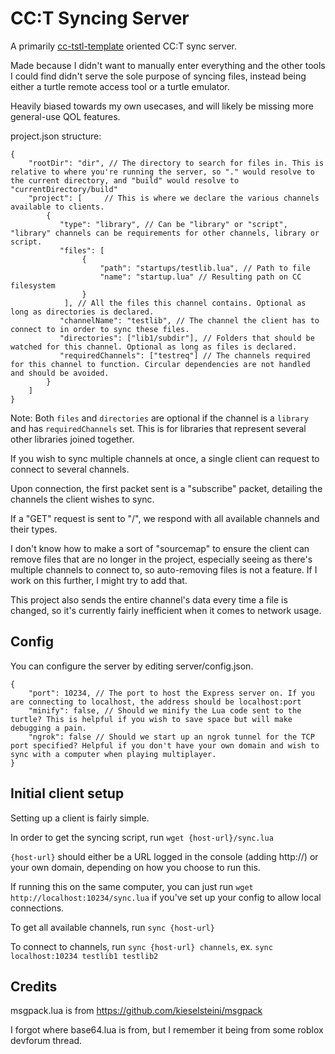 # CC:T Syncing Server

A primarily [cc-tstl-template](https://github.com/MCJack123/cc-tstl-template) oriented CC:T sync server.

Made because I didn't want to manually enter everything and the other tools I could find didn't serve the sole purpose of syncing files, instead being either a turtle remote access tool or a turtle emulator.

Heavily biased towards my own usecases, and will likely be missing more general-use QOL features.

project.json structure:
```json5
{
    "rootDir": "dir", // The directory to search for files in. This is relative to where you're running the server, so "." would resolve to the current directory, and "build" would resolve to "currentDirectory/build"
    "project": [     // This is where we declare the various channels available to clients.
        {
           "type": "library", // Can be "library" or "script", "library" channels can be requirements for other channels, library or script.
           "files": [
                {
                    "path": "startups/testlib.lua", // Path to file
                    "name": "startup.lua" // Resulting path on CC filesystem
                }
            ], // All the files this channel contains. Optional as long as directories is declared.
           "channelName": "testlib", // The channel the client has to connect to in order to sync these files.
           "directories": ["lib1/subdir"], // Folders that should be watched for this channel. Optional as long as files is declared.
           "requiredChannels": ["testreq"] // The channels required for this channel to function. Circular dependencies are not handled and should be avoided.
        }
    ]
}
```
Note: Both `files` and `directories` are optional if the channel is a `library` and has `requiredChannels` set. This is for libraries that represent several other libraries joined together.

If you wish to sync multiple channels at once, a single client can request to connect to several channels.

Upon connection, the first packet sent is a "subscribe" packet, detailing the channels the client wishes to sync.

If a "GET" request is sent to "/", we respond with all available channels and their types.

I don't know how to make a sort of "sourcemap" to ensure the client can remove files that are no longer in the project, especially seeing as there's multiple channels to connect to, so auto-removing files is not a feature. If I work on this further, I might try to add that.

This project also sends the entire channel's data every time a file is changed, so it's currently fairly inefficient when it comes to network usage.

## Config 

You can configure the server by editing server/config.json.

```json5
{
    "port": 10234, // The port to host the Express server on. If you are connecting to localhost, the address should be localhost:port
    "minify": false, // Should we minify the Lua code sent to the turtle? This is helpful if you wish to save space but will make debugging a pain.
    "ngrok": false // Should we start up an ngrok tunnel for the TCP port specified? Helpful if you don't have your own domain and wish to sync with a computer when playing multiplayer.
}
```

## Initial client setup

Setting up a client is fairly simple.

In order to get the syncing script, run `wget {host-url}/sync.lua`

`{host-url}` should either be a URL logged in the console (adding http://) or your own domain, depending on how you choose to run this.

If running this on the same computer, you can just run `wget http://localhost:10234/sync.lua` if you've set up your config to allow local connections.

To get all available channels, run `sync {host-url}`

To connect to channels, run `sync {host-url} channels`, ex. `sync localhost:10234 testlib1 testlib2`

## Credits

msgpack.lua is from https://github.com/kieselsteini/msgpack

I forgot where base64.lua is from, but I remember it being from some roblox devforum thread.
